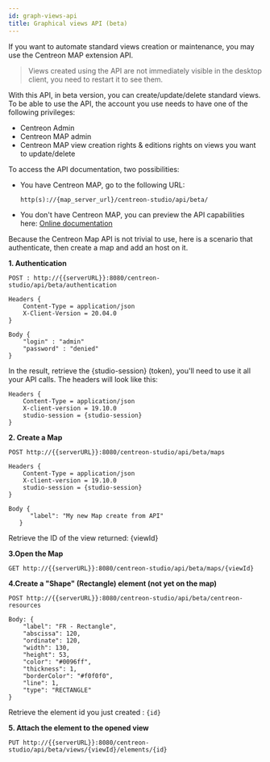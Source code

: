 ```yaml
---
id: graph-views-api
title: Graphical views API (beta)
---
```


If you want to automate standard views creation or maintenance, you may
use the Centreon MAP extension API.

> Views created using the API are not immediately visible in the desktop client, you need to
> restart it to see them.

With this API, in beta version, you can create/update/delete standard
views. To be able to use the API, the account you use needs to have one
of the following privileges:

-   Centreon Admin
-   Centreon MAP admin
-   Centreon MAP view creation rights & editions rights on views you
    want to update/delete

To access the API documentation, two possibilities:

-   You have Centreon MAP, go to the following URL:

     `http(s)://{map_server_url}/centreon-studio/api/beta/`

-   You don\'t have Centreon MAP, you can preview the API capabilities
    here: [Online documentation](https://docs.centreon.com/api/centreon-map/)

Because the Centreon Map API is not trivial to use, here is a scenario
that authenticate, then create a map and add an host on it.

**1. Authentication**

```
POST : http://{{serverURL}}:8080/centreon-studio/api/beta/authentication
```

```
Headers {
    Content-Type = application/json
    X-Client-Version = 20.04.0
}

Body {
    "login" : "admin"
    "password" : "denied"
}
```

In the result, retrieve the {studio-session} (token), you'll need to
use it all your API calls. The headers will look like this:

```
Headers {
    Content-Type = application/json
    X-client-version = 19.10.0
    studio-session = {studio-session}
}
```

**2. Create a Map**

```
POST http://{{serverURL}}:8080/centreon-studio/api/beta/maps
```

```
Headers {
    Content-Type = application/json
    X-client-version = 19.10.0
    studio-session = {studio-session}
}

Body {
      "label": "My new Map create from API"
   }
```

Retrieve the ID of the view returned: {viewId}

**3.Open the Map**

```
GET http://{{serverURL}}:8080/centreon-studio/api/beta/maps/{viewId}
```

**4.Create a \"Shape\" (Rectangle) element (not yet on the map)**

```
POST http://{{serverURL}}:8080/centreon-studio/api/beta/centreon-resources
```

```
Body: {
    "label": "FR - Rectangle",
    "abscissa": 120,
    "ordinate": 120,
    "width": 130,
    "height": 53,
    "color": "#0096ff",
    "thickness": 1,
    "borderColor": "#f0f0f0",
    "line": 1,
    "type": "RECTANGLE"
}
```

Retrieve the element id you just created : `{id}`

**5. Attach the element to the opened view**

```
PUT http://{{serverURL}}:8080/centreon-studio/api/beta/views/{viewId}/elements/{id}
```
